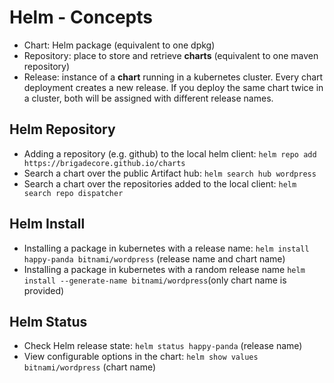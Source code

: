 # Helm - Concepts
- Chart: Helm package (equivalent to one dpkg)
- Repository: place to store and retrieve **charts** (equivalent to one maven repository)
- Release: instance of a **chart** running in a kubernetes cluster. Every chart deployment creates a new release. If you deploy the same chart twice in a cluster, both will be assigned with different release names.

## Helm Repository
- Adding a repository (e.g. github) to the local helm client: `helm repo add https://brigadecore.github.io/charts`
- Search a chart over the public Artifact hub: `helm search hub wordpress`
- Search a chart over the repositories added to the local client: `helm search repo dispatcher`

## Helm Install
- Installing a package in kubernetes with a release name: `helm install happy-panda bitnami/wordpress` (release name and chart name)
- Installing a package in kubernetes with a random release name `helm install --generate-name bitnami/wordpress`(only chart name is provided)

## Helm Status
- Check Helm release state: `helm status happy-panda` (release name)
- View configurable options in the chart: `helm show values bitnami/wordpress` (chart name)
